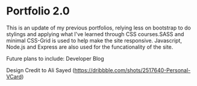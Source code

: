 # Portfolio 2.0
This is an update of my previous portfolios, relying less on bootstrap to do stylings and applying what I've learned through CSS courses.SASS and minimal CSS-Grid is used to help make the site responsive. Javascript, Node.js and Express are also used for the funcationality of the site. 

Future plans to include:
Developer Blog

Design Credit to Ali Sayed (https://dribbble.com/shots/2517640-Personal-VCard)
